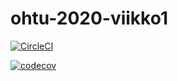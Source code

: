 # ohtu-2020-viikko1

[![CircleCI](https://circleci.com/gh/ville-kinnula/ohtu-2020-viikko1.svg?style=svg)](https://circleci.com/gh/ville-kinnula/ohtu-2020-viikko1)

[![codecov](https://codecov.io/gh/ville-kinnula/ohtu-2020-viikko1/branch/master/graph/badge.svg)](https://codecov.io/gh/ville-kinnula/ohtu-2020-viikko1)
